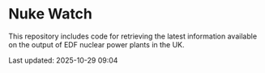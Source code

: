 # Nuke Watch

This repository includes code for retrieving the latest information available on the output of EDF nuclear power plants in the UK.

Last updated: 2025-10-29 09:04